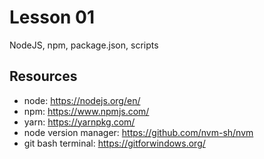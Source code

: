 # Lesson 01

NodeJS, npm, package.json, scripts

   
## Resources
- node: https://nodejs.org/en/
- npm: https://www.npmjs.com/
- yarn: https://yarnpkg.com/
- node version manager: https://github.com/nvm-sh/nvm
- git bash terminal: https://gitforwindows.org/
